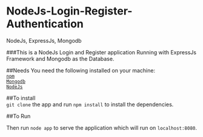 # NodeJs-Login-Register-Authentication
NodeJs, ExpressJs, Mongodb

###This is a NodeJs Login and Register application Running with ExpressJs Framework and Mongodb as the Database.

##Needs
You need the following installed on your machine:  
[`npm`](https://www.npmjs.com/)  
[`Mongodb`](https://www.mongodb.com/)  
[`NodeJs`](https://nodejs.org/en/)  

##To install  
`git clone` the app and run `npm install` to install the dependencies.  

##To Run  

Then run `node app` to serve the application which will run on `localhost:8080`.
